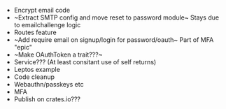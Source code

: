- Encrypt email code
- ~Extract SMTP config and move reset to password module~ Stays due to emailchallenge logic
- Routes feature
- ~Add require email on signup/login for password/oauth~ Part of MFA "epic"
- ~Make OAuthToken a trait???~
- Service??? (At least consitant use of self returns)
- Leptos example
- Code cleanup
- Webauthn/passkeys etc
- MFA
- Publish on crates.io???
